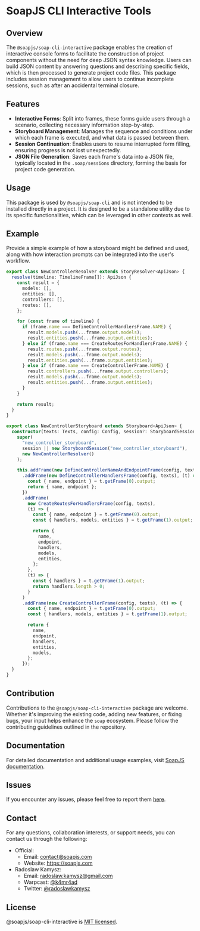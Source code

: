# SoapJS CLI Interactive Tools

## Overview

The `@soapjs/soap-cli-interactive` package enables the creation of interactive console forms to facilitate the construction of project components without the need for deep JSON syntax knowledge. Users can build JSON content by answering questions and describing specific fields, which is then processed to generate project code files. This package includes session management to allow users to continue incomplete sessions, such as after an accidental terminal closure.

## Features

- **Interactive Forms**: Split into frames, these forms guide users through a scenario, collecting necessary information step-by-step.
- **Storyboard Management**: Manages the sequence and conditions under which each frame is executed, and what data is passed between them.
- **Session Continuation**: Enables users to resume interrupted form filling, ensuring progress is not lost unexpectedly.
- **JSON File Generation**: Saves each frame's data into a JSON file, typically located in the `.soap/sessions` directory, forming the basis for project code generation.

## Usage

This package is used by `@soapjs/soap-cli` and is not intended to be installed directly in a project. It is designed to be a standalone utility due to its specific functionalities, which can be leveraged in other contexts as well. 

## Example

Provide a simple example of how a storyboard might be defined and used, along with how interaction prompts can be integrated into the user's workflow.

```typescript
export class NewControllerResolver extends StoryResolver<ApiJson> {
  resolve(timeline: TimelineFrame[]): ApiJson {
    const result = {
      models: [],
      entities: [],
      controllers: [],
      routes: [],
    };

    for (const frame of timeline) {
      if (frame.name === DefineControllerHandlersFrame.NAME) {
        result.models.push(...frame.output.models);
        result.entities.push(...frame.output.entities);
      } else if (frame.name === CreateRoutesForHandlersFrame.NAME) {
        result.routes.push(...frame.output.routes);
        result.models.push(...frame.output.models);
        result.entities.push(...frame.output.entities);
      } else if (frame.name === CreateControllerFrame.NAME) {
        result.controllers.push(...frame.output.controllers);
        result.models.push(...frame.output.models);
        result.entities.push(...frame.output.entities);
      }
    }

    return result;
  }
}

export class NewControllerStoryboard extends Storyboard<ApiJson> {
  constructor(texts: Texts, config: Config, session?: StoryboardSession) {
    super(
      "new_controller_storyboard",
      session || new StoryboardSession("new_controller_storyboard"),
      new NewControllerResolver()
    );

    this.addFrame(new DefineControllerNameAndEndpointFrame(config, texts))
      .addFrame(new DefineControllerHandlersFrame(config, texts), (t) => {
        const { name, endpoint } = t.getFrame(0).output;
        return { name, endpoint };
      })
      .addFrame(
        new CreateRoutesForHandlersFrame(config, texts),
        (t) => {
          const { name, endpoint } = t.getFrame(0).output;
          const { handlers, models, entities } = t.getFrame(1).output;

          return {
            name,
            endpoint,
            handlers,
            models,
            entities,
          };
        },
        (t) => {
          const { handlers } = t.getFrame(1).output;
          return handlers.length > 0;
        }
      )
      .addFrame(new CreateControllerFrame(config, texts), (t) => {
        const { name, endpoint } = t.getFrame(0).output;
        const { handlers, models, entities } = t.getFrame(1).output;

        return {
          name,
          endpoint,
          handlers,
          entities,
          models,
        };
      });
  }
}
```

## Contribution

Contributions to the `@soapjs/soap-cli-interactive` package are welcome. Whether it's improving the existing code, adding new features, or fixing bugs, your input helps enhance the `soap` ecosystem. Please follow the contributing guidelines outlined in the repository.

## Documentation

For detailed documentation and additional usage examples, visit [SoapJS documentation](https://docs.soapjs.com).

## Issues
If you encounter any issues, please feel free to report them [here](https://github.com/soapjs/soap/issues/new/choose).

## Contact
For any questions, collaboration interests, or support needs, you can contact us through the following:

- Official:
  - Email: [contact@soapjs.com](mailto:contact@soapjs.com)
  - Website: https://soapjs.com
- Radoslaw Kamysz:
  - Email: [radoslaw.kamysz@gmail.com](mailto:radoslaw.kamysz@gmail.com)
  - Warpcast: [@k4mr4ad](https://warpcast.com/k4mr4ad)
  - Twitter: [@radoslawkamysz](https://x.com/radoslawkamysz)

## License

@soapjs/soap-cli-interactive is [MIT licensed](./LICENSE).
